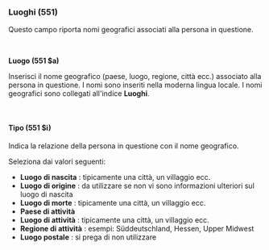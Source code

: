 ### **Luoghi (551)**

Questo campo riporta nomi geografici associati alla persona in questione.

&nbsp;

**Luogo (551 $a)**

Inserisci il nome geografico (paese, luogo, regione, città ecc.) associato alla persona in questione. I nomi sono inseriti nella moderna lingua locale. I nomi geografici sono collegati all'indice **Luoghi**.

&nbsp;

#### Tipo (551 $i)

Indica la relazione della persona in questione con il nome geografico.

Seleziona dai valori seguenti:

- **Luogo di nascita** : tipicamente una città, un villaggio ecc. 
- **Luogo di origine** : da utilizzare se non vi sono informazioni ulteriori sul luogo di nascita
- **Luogo di morte** : tipicamente una città, un villaggio ecc.
- **Paese di attività**  
- **Luogo di attività** : tipicamente una città, un villaggio ecc.
- **Regione di attività** : esempi: Süddeutschland, Hessen, Upper Midwest
- **Luogo postale** : si prega di non utilizzare